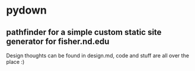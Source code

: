 # pydown
## pathfinder for a simple custom static site generator for fisher.nd.edu

Design thoughts can be found in design.md, code and stuff are all over the place :)
